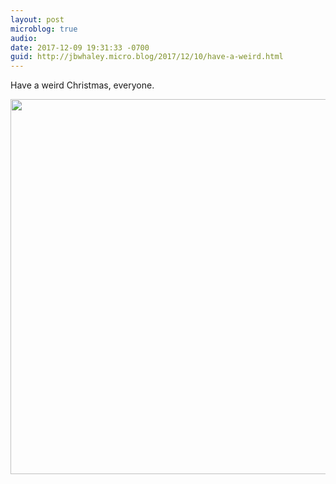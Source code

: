 ```yaml
---
layout: post
microblog: true
audio: 
date: 2017-12-09 19:31:33 -0700
guid: http://jbwhaley.micro.blog/2017/12/10/have-a-weird.html
---
```

Have a weird Christmas, everyone.

<img src="http://www.jarrodwhaley.com/uploads/2017/c44fd154dc.jpg" width="599" height="600" />
